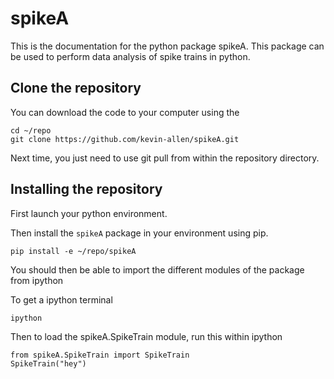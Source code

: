 # spikeA

This is the documentation for the python package spikeA. This package can be used to perform data analysis of spike trains in python.


## Clone the repository

You can download the code to your computer using the 

```
cd ~/repo
git clone https://github.com/kevin-allen/spikeA.git
```
Next time, you just need to use git pull from within the repository directory.

## Installing the repository 

First launch your python environment.

Then install the `spikeA` package in your environment using pip.

```
pip install -e ~/repo/spikeA
```

You should then be able to import the different modules of the package from ipython

To get a ipython terminal
```
ipython
```

Then to load the spikeA.SpikeTrain module, run this within ipython
```
from spikeA.SpikeTrain import SpikeTrain
SpikeTrain("hey")
```
